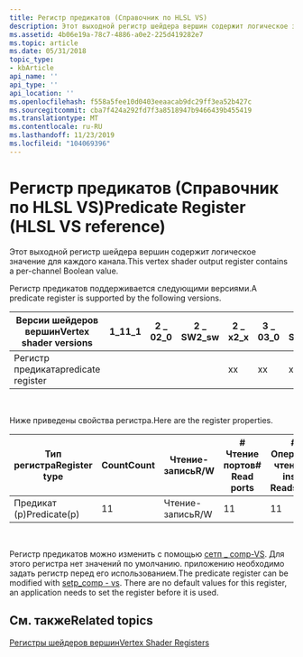 ```yaml
---
title: Регистр предикатов (Справочник по HLSL VS)
description: Этот выходной регистр шейдера вершин содержит логическое значение для каждого канала.
ms.assetid: 4b06e19a-78c7-4886-a0e2-225d419282e7
ms.topic: article
ms.date: 05/31/2018
topic_type:
- kbArticle
api_name: ''
api_type: ''
api_location: ''
ms.openlocfilehash: f558a5fee10d0403eeaacab9dc29ff3ea52b427c
ms.sourcegitcommit: cba7f424a292fd7f3a8518947b9466439b455419
ms.translationtype: MT
ms.contentlocale: ru-RU
ms.lasthandoff: 11/23/2019
ms.locfileid: "104069396"
---
```

# <a name="predicate-register-hlsl-vs-reference"></a><span data-ttu-id="52da1-103">Регистр предикатов (Справочник по HLSL VS)</span><span class="sxs-lookup"><span data-stu-id="52da1-103">Predicate Register (HLSL VS reference)</span></span>

<span data-ttu-id="52da1-104">Этот выходной регистр шейдера вершин содержит логическое значение для каждого канала.</span><span class="sxs-lookup"><span data-stu-id="52da1-104">This vertex shader output register contains a per-channel Boolean value.</span></span>

<span data-ttu-id="52da1-105">Регистр предикатов поддерживается следующими версиями.</span><span class="sxs-lookup"><span data-stu-id="52da1-105">A predicate register is supported by the following versions.</span></span>



| <span data-ttu-id="52da1-106">Версии шейдеров вершин</span><span class="sxs-lookup"><span data-stu-id="52da1-106">Vertex shader versions</span></span> | <span data-ttu-id="52da1-107">1\_1</span><span class="sxs-lookup"><span data-stu-id="52da1-107">1\_1</span></span> | <span data-ttu-id="52da1-108">2 \_ 0</span><span class="sxs-lookup"><span data-stu-id="52da1-108">2\_0</span></span> | <span data-ttu-id="52da1-109">2 \_ SW</span><span class="sxs-lookup"><span data-stu-id="52da1-109">2\_sw</span></span> | <span data-ttu-id="52da1-110">2 \_ x</span><span class="sxs-lookup"><span data-stu-id="52da1-110">2\_x</span></span> | <span data-ttu-id="52da1-111">3 \_ 0</span><span class="sxs-lookup"><span data-stu-id="52da1-111">3\_0</span></span> | <span data-ttu-id="52da1-112">3 \_ SW</span><span class="sxs-lookup"><span data-stu-id="52da1-112">3\_sw</span></span> |
|------------------------|------|------|-------|------|------|-------|
| <span data-ttu-id="52da1-113">Регистр предиката</span><span class="sxs-lookup"><span data-stu-id="52da1-113">predicate register</span></span>     |      |      |       | <span data-ttu-id="52da1-114">x</span><span class="sxs-lookup"><span data-stu-id="52da1-114">x</span></span>    | <span data-ttu-id="52da1-115">x</span><span class="sxs-lookup"><span data-stu-id="52da1-115">x</span></span>    | <span data-ttu-id="52da1-116">x</span><span class="sxs-lookup"><span data-stu-id="52da1-116">x</span></span>     |



 

<span data-ttu-id="52da1-117">Ниже приведены свойства регистра.</span><span class="sxs-lookup"><span data-stu-id="52da1-117">Here are the register properties.</span></span>



| <span data-ttu-id="52da1-118">Тип регистра</span><span class="sxs-lookup"><span data-stu-id="52da1-118">Register type</span></span> | <span data-ttu-id="52da1-119">Count</span><span class="sxs-lookup"><span data-stu-id="52da1-119">Count</span></span> | <span data-ttu-id="52da1-120">Чтение-запись</span><span class="sxs-lookup"><span data-stu-id="52da1-120">R/W</span></span> | <span data-ttu-id="52da1-121">\# Чтение портов</span><span class="sxs-lookup"><span data-stu-id="52da1-121">\# Read ports</span></span> | <span data-ttu-id="52da1-122">\# Операций чтения и inst</span><span class="sxs-lookup"><span data-stu-id="52da1-122">\# Reads/inst</span></span> | <span data-ttu-id="52da1-123">Измерение</span><span class="sxs-lookup"><span data-stu-id="52da1-123">Dimension</span></span> | <span data-ttu-id="52da1-124">реладдр</span><span class="sxs-lookup"><span data-stu-id="52da1-124">RelAddr</span></span> | <span data-ttu-id="52da1-125">Значения по умолчанию</span><span class="sxs-lookup"><span data-stu-id="52da1-125">Defaults</span></span> | <span data-ttu-id="52da1-126">Требуется ДКЛ</span><span class="sxs-lookup"><span data-stu-id="52da1-126">Requires DCL</span></span> |
|---------------|-------|-----|---------------|---------------|-----------|---------|----------|--------------|
| <span data-ttu-id="52da1-127">Предикат (p)</span><span class="sxs-lookup"><span data-stu-id="52da1-127">Predicate(p)</span></span>  | <span data-ttu-id="52da1-128">1</span><span class="sxs-lookup"><span data-stu-id="52da1-128">1</span></span>     | <span data-ttu-id="52da1-129">Чтение-запись</span><span class="sxs-lookup"><span data-stu-id="52da1-129">R/W</span></span> | <span data-ttu-id="52da1-130">1</span><span class="sxs-lookup"><span data-stu-id="52da1-130">1</span></span>             | <span data-ttu-id="52da1-131">1</span><span class="sxs-lookup"><span data-stu-id="52da1-131">1</span></span>             | <span data-ttu-id="52da1-132">4</span><span class="sxs-lookup"><span data-stu-id="52da1-132">4</span></span>         | <span data-ttu-id="52da1-133">Н/Д</span><span class="sxs-lookup"><span data-stu-id="52da1-133">N/A</span></span>     | <span data-ttu-id="52da1-134">Отсутствуют</span><span class="sxs-lookup"><span data-stu-id="52da1-134">None</span></span>     | <span data-ttu-id="52da1-135">Нет</span><span class="sxs-lookup"><span data-stu-id="52da1-135">N</span></span>            |



 

<span data-ttu-id="52da1-136">Регистр предикатов можно изменить с помощью [сетп \_ comp-VS](setp-comp---vs.md). Для этого регистра нет значений по умолчанию. приложению необходимо задать регистр перед его использованием.</span><span class="sxs-lookup"><span data-stu-id="52da1-136">The predicate register can be modified with [setp\_comp - vs](setp-comp---vs.md). There are no default values for this register, an application needs to set the register before it is used.</span></span>

## <a name="related-topics"></a><span data-ttu-id="52da1-137">См. также</span><span class="sxs-lookup"><span data-stu-id="52da1-137">Related topics</span></span>

<dl> <dt>

[<span data-ttu-id="52da1-138">Регистры шейдеров вершин</span><span class="sxs-lookup"><span data-stu-id="52da1-138">Vertex Shader Registers</span></span>](dx9-graphics-reference-asm-vs-registers.md)
</dt> </dl>

 

 




